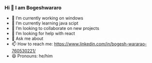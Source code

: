 ### Hi 👋 I am Bogeshwararo

- 🔭 I’m currently working on windows
- 🌱 I’m currently learning java scipt
- 👯 I’m looking to collaborate on new projects
- 🤔 I’m looking for help with react
- 💬 Ask me about 
- 📫 How to reach me: https://www.linkedin.com/in/bogesh-wararao-760530221/ 
- 😄 Pronouns: he/him

